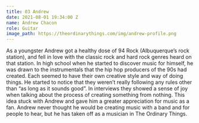 ```yaml
---
title: 03 Andrew
date: 2021-08-01 19:34:00 Z
name: Andrew Chacon
role: Guitar
image_path: https://theordinarythings.com/img/andrew-profile.png
---
```


As a youngster Andrew got a healthy dose of 94 Rock (Albuquerque’s rock station), and fell in love with the classic rock and hard rock genres heard on that station. In high school when he started to discover music for himself, he was drawn to the instrumentals that the hip hop producers of the 90s had created. Each seemed to have their own creative style and way of doing things. He started to notice that they weren’t really following any rules other than “as long as it sounds good”. In interviews they showed a sense of joy when talking about the process of creating something from nothing. This idea stuck with Andrew and gave him a greater appreciation for music as a fan. Andrew never thought he would be creating music with a band and for people to hear, but he has taken off as a musician in The Ordinary Things. 

